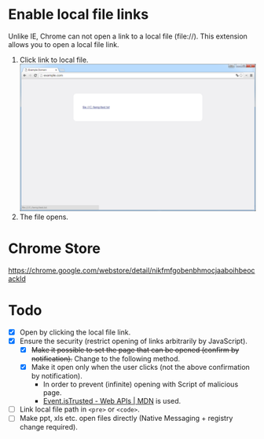 # Enable local file links
Unlike IE, Chrome can not open a link to a local file (file://).
This extension allows you to open a local file link.

1. Click link to local file.<br>
    <img src="chrome-store/screenshot-01.png" width="640px;">
1. The file opens.

# Chrome Store
https://chrome.google.com/webstore/detail/nikfmfgobenbhmocjaaboihbeocackld

# Todo
- [x] Open by clicking the local file link.
- [x] Ensure the security (restrict opening of links arbitrarily by JavaScript).
    - [x] ~~Make it possible to set the page that can be opened (confirm by notification).~~ Change to the following method.
    - [x] Make it open only when the user clicks (not the above confirmation by notification).
        - In order to prevent (infinite) opening with Script of malicious page.
        - [Event.isTrusted - Web APIs | MDN](https://developer.mozilla.org/en/docs/Web/API/Event/isTrusted "https://developer.mozilla.org/en/docs/Web/API/Event/isTrusted") is used.
- [ ] Link local file path in `<pre>` or `<code>`.
- [ ] Make ppt, xls etc. open files directly (Native Messaging + registry change required).
